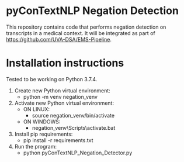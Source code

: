 # pyConTextNLP Negation Detection

This repository contains code that performs negation detection on transcripts in a medical context. It will be integrated as part of https://github.com/UVA-DSA/EMS-Pipeline.
# Installation instructions

Tested to be working on Python 3.7.4.

1. Create new Python virtual environment:
	- python -m venv negation_venv
2. Activate new Python virtual environment:
	- ON LINUX:
		- source negation_venv/bin/activate
	- ON WINDOWS:
		- negation_venv\Scripts\activate.bat
3. Install pip requirements:
	- pip install -r requirements.txt
4. Run the program:
	- python pyConTextNLP_Negation_Detector.py
